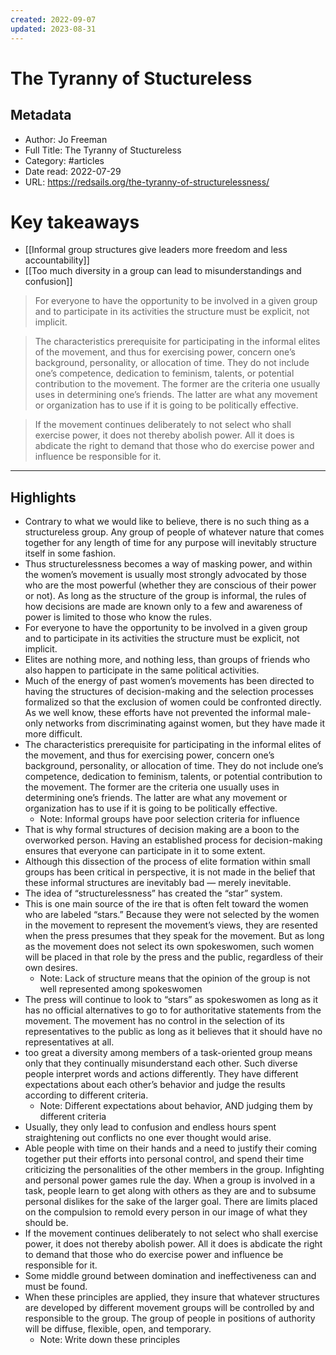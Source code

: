 ```yaml
---
created: 2022-09-07
updated: 2023-08-31
---
```

# The Tyranny of Stuctureless

## Metadata
- Author: Jo Freeman
- Full Title: The Tyranny of Stuctureless
- Category: #articles
- Date read: 2022-07-29
- URL: https://redsails.org/the-tyranny-of-structurelessness/
# Key takeaways
- [[Informal group structures give leaders more freedom and less accountability]]
- [[Too much diversity in a group can lead to misunderstandings and confusion]]



> For everyone to have the opportunity to be involved in a given group and to participate in its activities the structure must be explicit, not implicit.

> The characteristics prerequisite for participating in the informal elites of the movement, and thus for exercising power, concern one’s background, personality, or allocation of time. They do not include one’s competence, dedication to feminism, talents, or potential contribution to the movement. The former are the criteria one usually uses in determining one’s friends. The latter are what any movement or organization has to use if it is going to be politically effective.

> If the movement continues deliberately to not select who shall exercise power, it does not thereby abolish power. All it does is abdicate the right to demand that those who do exercise power and influence be responsible for it.

---

## Highlights
- Contrary to what we would like to believe, there is no such thing as a structureless group. Any group of people of whatever nature that comes together for any length of time for any purpose will inevitably structure itself in some fashion.
- Thus structurelessness becomes a way of masking power, and within the women’s movement is usually most strongly advocated by those who are the most powerful (whether they are conscious of their power or not). As long as the structure of the group is informal, the rules of how decisions are made are known only to a few and awareness of power is limited to those who know the rules.
- For everyone to have the opportunity to be involved in a given group and to participate in its activities the structure must be explicit, not implicit.
- Elites are nothing more, and nothing less, than groups of friends who also happen to participate in the same political activities.
- Much of the energy of past women’s movements has been directed to having the structures of decision-making and the selection processes formalized so that the exclusion of women could be confronted directly. As we well know, these efforts have not prevented the informal male-only networks from discriminating against women, but they have made it more difficult.
- The characteristics prerequisite for participating in the informal elites of the movement, and thus for exercising power, concern one’s background, personality, or allocation of time. They do not include one’s competence, dedication to feminism, talents, or potential contribution to the movement. The former are the criteria one usually uses in determining one’s friends. The latter are what any movement or organization has to use if it is going to be politically effective.
    - Note: Informal groups have poor selection criteria for influence
- That is why formal structures of decision making are a boon to the overworked person. Having an established process for decision-making ensures that everyone can participate in it to some extent.
- Although this dissection of the process of elite formation within small groups has been critical in perspective, it is not made in the belief that these informal structures are inevitably bad — merely inevitable.
- The idea of “structurelessness” has created the “star” system.
- This is one main source of the ire that is often felt toward the women who are labeled “stars.” Because they were not selected by the women in the movement to represent the movement’s views, they are resented when the press presumes that they speak for the movement. But as long as the movement does not select its own spokeswomen, such women will be placed in that role by the press and the public, regardless of their own desires.
    - Note: Lack of structure means that the opinion of the group is not well represented among spokeswomen
- The press will continue to look to “stars” as spokeswomen as long as it has no official alternatives to go to for authoritative statements from the movement. The movement has no control in the selection of its representatives to the public as long as it believes that it should have no representatives at all.
- too great a diversity among members of a task-oriented group means only that they continually misunderstand each other. Such diverse people interpret words and actions differently. They have different expectations about each other’s behavior and judge the results according to different criteria.
    - Note: Different expectations about behavior, AND judging them by different criteria
- Usually, they only lead to confusion and endless hours spent straightening out conflicts no one ever thought would arise.
- Able people with time on their hands and a need to justify their coming together put their efforts into personal control, and spend their time criticizing the personalities of the other members in the group. Infighting and personal power games rule the day. When a group is involved in a task, people learn to get along with others as they are and to subsume personal dislikes for the sake of the larger goal. There are limits placed on the compulsion to remold every person in our image of what they should be.
- If the movement continues deliberately to not select who shall exercise power, it does not thereby abolish power. All it does is abdicate the right to demand that those who do exercise power and influence be responsible for it.
- Some middle ground between domination and ineffectiveness can and must be found.
- When these principles are applied, they insure that whatever structures are developed by different movement groups will be controlled by and responsible to the group. The group of people in positions of authority will be diffuse, flexible, open, and temporary.
    - Note: Write down these principles
